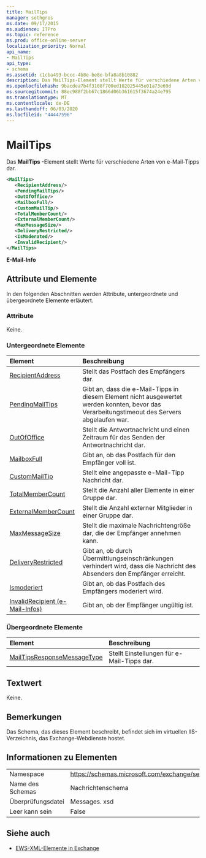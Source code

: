 ```yaml
---
title: MailTips
manager: sethgros
ms.date: 09/17/2015
ms.audience: ITPro
ms.topic: reference
ms.prod: office-online-server
localization_priority: Normal
api_name:
- MailTips
api_type:
- schema
ms.assetid: c1cba493-bccc-4b8e-be8e-bfa8a8b10882
description: Das MailTips-Element stellt Werte für verschiedene Arten von e-Mail-Tipps dar.
ms.openlocfilehash: 9bacdea7b4f3108f700ed102025445e01a73e69d
ms.sourcegitcommit: 88ec988f2bb67c1866d06b361615f3674a24e795
ms.translationtype: MT
ms.contentlocale: de-DE
ms.lasthandoff: 06/03/2020
ms.locfileid: "44447596"
---
```

# <a name="mailtips"></a>MailTips

Das **MailTips** -Element stellt Werte für verschiedene Arten von e-Mail-Tipps dar. 
  
```XML
<MailTips>
   <RecipientAddress/>
   <PendingMailTips/>
   <OutOfOffice/>
   <MailboxFull/>
   <CustomMailTip/>
   <TotalMemberCount/>
   <ExternalMemberCount/>
   <MaxMessageSize/>
   <DeliveryRestricted/>
   <IsModerated/>
   <InvalidRecipient/>
</MailTips>
```

 **E-Mail-Info**
## <a name="attributes-and-elements"></a>Attribute und Elemente

In den folgenden Abschnitten werden Attribute, untergeordnete und übergeordnete Elemente erläutert.
  
### <a name="attributes"></a>Attribute

Keine.
  
### <a name="child-elements"></a>Untergeordnete Elemente

|**Element**|**Beschreibung**|
|:-----|:-----|
|[RecipientAddress](recipientaddress.md) <br/> |Stellt das Postfach des Empfängers dar.  <br/> |
|[PendingMailTips](pendingmailtips.md) <br/> |Gibt an, dass die e-Mail-Tipps in diesem Element nicht ausgewertet werden konnten, bevor das Verarbeitungstimeout des Servers abgelaufen war.  <br/> |
|[OutOfOffice](outofoffice.md) <br/> |Stellt die Antwortnachricht und einen Zeitraum für das Senden der Antwortnachricht dar.  <br/> |
|[MailboxFull](mailboxfull.md) <br/> |Gibt an, ob das Postfach für den Empfänger voll ist.  <br/> |
|[CustomMailTip](custommailtip.md) <br/> |Stellt eine angepasste e-Mail-Tipp Nachricht dar.  <br/> |
|[TotalMemberCount](totalmembercount.md) <br/> |Stellt die Anzahl aller Elemente in einer Gruppe dar.  <br/> |
|[ExternalMemberCount](externalmembercount.md) <br/> |Stellt die Anzahl externer Mitglieder in einer Gruppe dar.  <br/> |
|[MaxMessageSize](maxmessagesize.md) <br/> |Stellt die maximale Nachrichtengröße dar, die der Empfänger annehmen kann.  <br/> |
|[DeliveryRestricted](deliveryrestricted.md) <br/> |Gibt an, ob durch Übermittlungseinschränkungen verhindert wird, dass die Nachricht des Absenders den Empfänger erreicht.  <br/> |
|[Ismoderiert](ismoderated.md) <br/> |Gibt an, ob das Postfach des Empfängers moderiert wird.  <br/> |
|[InvalidRecipient (e-Mail-Infos)](invalidrecipient-mailtips.md) <br/> |Gibt an, ob der Empfänger ungültig ist.  <br/> |
   
### <a name="parent-elements"></a>Übergeordnete Elemente

|**Element**|**Beschreibung**|
|:-----|:-----|
|[MailTipsResponseMessageType](mailtipsresponsemessagetype.md) <br/> |Stellt Einstellungen für e-Mail-Tipps dar.  <br/> |
   
## <a name="text-value"></a>Textwert

Keine.
  
## <a name="remarks"></a>Bemerkungen

Das Schema, das dieses Element beschreibt, befindet sich im virtuellen IIS-Verzeichnis, das Exchange-Webdienste hostet.
  
## <a name="element-information"></a>Informationen zu Elementen

|||
|:-----|:-----|
|Namespace  <br/> |https://schemas.microsoft.com/exchange/services/2006/messages  <br/> |
|Name des Schemas  <br/> |Nachrichtenschema  <br/> |
|Überprüfungsdatei  <br/> |Messages. xsd  <br/> |
|Leer kann sein  <br/> |False  <br/> |
   
## <a name="see-also"></a>Siehe auch



- [EWS-XML-Elemente in Exchange](ews-xml-elements-in-exchange.md)

